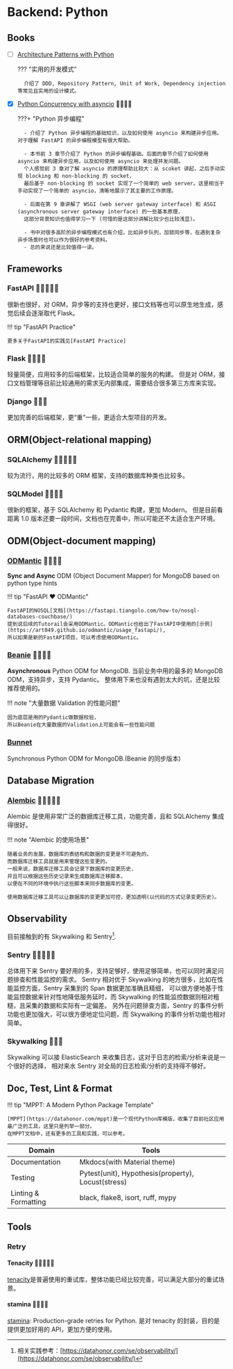 # Backend: Python

## Books

- [ ] [Architecture Patterns with Python](https://www.cosmicpython.com/)

    ??? "实用的开发模式"

        介绍了 DDD, Repository Pattern, Unit of Work, Dependency injection 等常见且实用的设计模式。

- [x] [Python Concurrency with asyncio](https://www.manning.com/books/python-concurrency-with-asyncio) 🌟🌟🌟🌟

    ???+ "Python 异步编程"

        - 介绍了 Python 异步编程的基础知识，以及如何使用 asyncio 来构建异步应用。对于理解 FastAPI 的异步编程模型有很大帮助。

        - 本书前 3 章节介绍了 Python 的异步编程基础，后面的章节介绍了如何使用 asyncio 来构建异步应用，以及如何使用 asyncio 来处理并发问题。
        个人感觉前 3 章对了解 asyncio 的原理帮助比较大：从 scoket 讲起，之后手动实现 blocking 和 non-blocking 的 socket，
        最后基于 non-blocking 的 socket 实现了一个简单的 web server。这里相当于手动实现了一个简单的 asyncio，清晰地展示了其主要的工作原理。

        - 后面在第 9 章讲解了 WSGI (web server gateway interface) 和 ASGI (asynchronous server gateway interface) 的一些基本原理，
        这部分背景知识也值得学习一下 (可惜的是这部分讲解比较少也比较浅显)。

        - 书中对很多高阶的异步编程模式也有介绍，比如异步队列，加锁同步等，在遇到复杂异步场景时也可以作为很好的参考资料。
        - 总的来说还是比较值得一读。


## Frameworks

### FastAPI 🌟🌟🌟🌟🌟
很新也很好，对 ORM，异步等的支持也更好，接口文档等也可以原生地生成，感觉后续会逐渐取代 Flask。

!!! tip "FastAPI Practice"

    更多关于FastAPI的实践见[FastAPI Practice]


### Flask 🌟🌟🌟🌟
轻量简便，应用较多的后端框架，比较适合简单的服务的构建。
但是对 ORM，接口文档管理等目前比较通用的需求无内部集成，需要结合很多第三方库来实现。

### Django 🌟🌟🌟
更加完善的后端框架，更“重”一些，更适合大型项目的开发。

## ORM(Object-relational mapping)

### SQLAlchemy 🌟🌟🌟🌟🌟
较为流行，用的比较多的 ORM 框架，支持的数据库种类也比较多。

### SQLModel 🌟🌟🌟🌟
很新的框架，基于 SQLAlchemy 和 Pydantic 构建，更加 Modern。
但是目前看距离 1.0 版本还要一段时间，文档也在完善中，所以可能还不太适合生产环境。


## ODM(Object-document mapping)

### [ODMantic](https://github.com/art049/odmantic) 🌟🌟🌟🌟
**Sync and Async** ODM (Object Document Mapper) for MongoDB based on python type hints

!!! tip "FastAPI :heart: ODMantic"

    FastAPI的NOSQL[文档](https://fastapi.tiangolo.com/how-to/nosql-databases-couchbase/)
    提到说后续的Tutorail会采用ODMantic。ODMantic也给出了FastAPI中使用的[示例](https://art049.github.io/odmantic/usage_fastapi/),
    所以如果是新的FastAPI项目，可以考虑使用ODMantic。


### [Beanie](https://github.com/roman-right/beanie) 🌟🌟🌟🌟
**Asynchronous** Python ODM for MongoDB.
当前业务中用的最多的 MongoDB ODM，支持异步，支持 Pydantic。
整体用下来也没有遇到太大的坑，还是比较推荐使用的。

!!! note "大量数据 Validation 的性能问题"

    因为底层是用的Pydantic做数据校验，
    所以Beanie在大量数据的Validation上可能会有一些性能问题


### [Bunnet](https://github.com/roman-right/bunnet)
Synchronous Python ODM for MongoDB.(Beanie 的同步版本)

## Database Migration

### [Alembic](https://github.com/sqlalchemy/alembic) 🌟🌟🌟🌟🌟
Alembic 是使用非常广泛的数据库迁移工具，功能完善，且和 SQLAlchemy 集成得很好。

!!! note "Alembic 的使用场景"

    随着业务的发展，数据库的表结构和数据的变更是不可避免的，
    而数据库迁移工具就是用来管理这些变更的。
    一般来说，数据库迁移工具会记录下数据库的变更历史，
    并且可以根据这些历史记录来生成数据库迁移脚本，
    以便在不同的环境中执行这些脚本来同步数据库的变更。

    使用数据库迁移工具可以让数据库的变更更加可控，更加透明(以代码的方式记录变更历史)。


## Observability

目前接触到的有 Skywalking 和 Sentry[^1].
[^1]: 相关实践参考：[https://datahonor.com/se/observability/](https://datahonor.com/se/observability/)


### Sentry 🌟🌟🌟🌟🌟

总体用下来 Sentry 要好用的多，支持足够好，使用足够简单，也可以同时满足问题排查和性能监控的需求。
Sentry 相对优于 Skywalking 的地方很多，比如在性能监控方面，Sentry 采集到的 Span 数据更加准确且精细，
可以很方便地基于性能监控数据来针对性地降低服务延时，而 Skywalking 的性能监控数据则相对粗糙，且采集的数据和实际有一定偏差。
另外在问题排查方面，Sentry 的事件分析功能也更加强大，可以很方便地定位问题，而 Skywalking 的事件分析功能也相对简单。

### Skywalking 🌟🌟🌟
Skywalking 可以接 ElasticSearch 来收集日志，这对于日志的检索/分析来说是一个很好的选择，
相对来水 Sentry 对全局的日志检索/分析的支持得不够好。


## Doc, Test, Lint & Format

!!! tip "MPPT: A Modern Python Package Template"

    [MPPT](https://datahonor.com/mppt)是一个现代Python库模版，收集了目前社区应用最广泛的工具，这里只是列举一部分。
    在MPPT文档中，还有更多的工具和实践，可以参考。

| Domain               | Tools                                              |
|----------------------|----------------------------------------------------|
| Documentation        | Mkdocs(with Material theme)                        |
| Testing              | Pytest(unit), Hypothesis(property), Locust(stress) |
| Linting & Formatting | black, flake8, isort, ruff, mypy                   |


## Tools

### Retry

#### Tenacity 🌟🌟🌟🌟🌟
[tenacity](https://github.com/jd/tenacity)是普遍使用的重试库，整体功能已经比较完善，可以满足大部分的重试场景。

#### stamina 🌟🌟🌟🌟
[stamina](https://github.com/hynek/stamina): Production-grade retries for Python.
是对 tenacity 的封装，目的是提供更加好用的 API，更加方便的使用。


